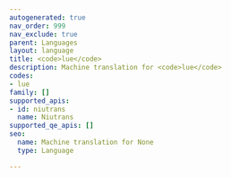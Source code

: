 ```yaml
---
autogenerated: true
nav_order: 999
nav_exclude: true
parent: Languages
layout: language
title: <code>lue</code>
description: Machine translation for <code>lue</code>
codes:
- lue
family: []
supported_apis:
- id: niutrans
  name: Niutrans
supported_qe_apis: []
seo:
  name: Machine translation for None
  type: Language

---
```


